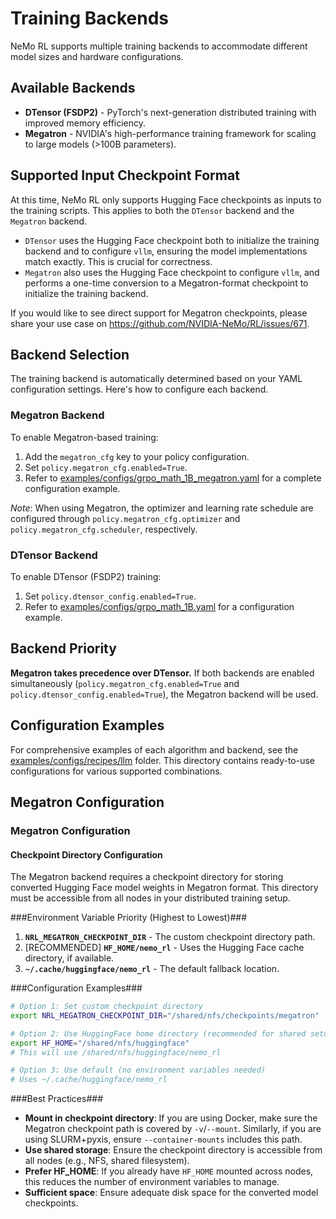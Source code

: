 # Training Backends

NeMo RL supports multiple training backends to accommodate different model sizes and hardware configurations.

## Available Backends

- **DTensor (FSDP2)** - PyTorch's next-generation distributed training with improved memory efficiency.
- **Megatron** - NVIDIA's high-performance training framework for scaling to large models (>100B parameters).

## Supported Input Checkpoint Format

At this time, NeMo RL only supports Hugging Face checkpoints as inputs to the training scripts. This applies to both
the `DTensor` backend and the `Megatron` backend.

* `DTensor` uses the Hugging Face checkpoint both to initialize the training backend and to configure `vllm`, ensuring the model implementations match exactly. This is crucial for correctness.
* `Megatron` also uses the Hugging Face checkpoint to configure `vllm`, and performs a one-time conversion to a Megatron-format checkpoint to initialize the training backend.

If you would like to see direct support for Megatron checkpoints, please share your use case on
https://github.com/NVIDIA-NeMo/RL/issues/671.

## Backend Selection

The training backend is automatically determined based on your YAML configuration settings. Here's how to configure each backend.

### Megatron Backend
To enable Megatron-based training:

1. Add the `megatron_cfg` key to your policy configuration.
2. Set `policy.megatron_cfg.enabled=True`.
3. Refer to [examples/configs/grpo_math_1B_megatron.yaml](../../examples/configs/grpo_math_1B_megatron.yaml) for a complete configuration example.

_Note_: When using Megatron, the optimizer and learning rate schedule are configured through `policy.megatron_cfg.optimizer` and `policy.megatron_cfg.scheduler`, respectively.

### DTensor Backend
To enable DTensor (FSDP2) training:

1. Set `policy.dtensor_config.enabled=True`.
2. Refer to [examples/configs/grpo_math_1B.yaml](../../examples/configs/grpo_math_1B.yaml) for a configuration example.

## Backend Priority

**Megatron takes precedence over DTensor.** If both backends are enabled simultaneously (`policy.megatron_cfg.enabled=True` and `policy.dtensor_config.enabled=True`), the Megatron backend will be used.

## Configuration Examples

For comprehensive examples of each algorithm and backend, see the [examples/configs/recipes/llm](https://github.com/NVIDIA-NeMo/RL/tree/main/examples/configs/recipes/llm) folder. This directory contains ready-to-use configurations for various supported combinations.

## Megatron Configuration

### Megatron Configuration

#### Checkpoint Directory Configuration

The Megatron backend requires a checkpoint directory for storing converted Hugging Face model weights in Megatron format. This directory must be accessible from all nodes in your distributed training setup.

###Environment Variable Priority (Highest to Lowest)###

1. **`NRL_MEGATRON_CHECKPOINT_DIR`** - The custom checkpoint directory path.
2. [RECOMMENDED] **`HF_HOME/nemo_rl`** - Uses the Hugging Face cache directory, if available.
3. **`~/.cache/huggingface/nemo_rl`** - The default fallback location.

###Configuration Examples###

```bash
# Option 1: Set custom checkpoint directory
export NRL_MEGATRON_CHECKPOINT_DIR="/shared/nfs/checkpoints/megatron"

# Option 2: Use HuggingFace home directory (recommended for shared setups)
export HF_HOME="/shared/nfs/huggingface"
# This will use /shared/nfs/huggingface/nemo_rl

# Option 3: Use default (no environment variables needed)
# Uses ~/.cache/huggingface/nemo_rl
```

###Best Practices###

- **Mount in checkpoint directory**: If you are using Docker, make sure the Megatron checkpoint path is covered by `-v`/`--mount`. Similarly, if you are using SLURM+pyxis, ensure `--container-mounts` includes this path.
- **Use shared storage**: Ensure the checkpoint directory is accessible from all nodes (e.g., NFS, shared filesystem).
- **Prefer HF_HOME**: If you already have `HF_HOME` mounted across nodes, this reduces the number of environment variables to manage.
- **Sufficient space**: Ensure adequate disk space for the converted model checkpoints.